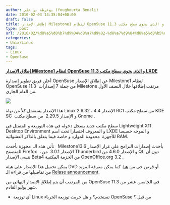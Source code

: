 ```yaml
---
author: يوغرطة بن علي (Youghourta Benali)
date: 2010-02-03 14:35:04+00:00
draft: false
title: إطلاق الإصدار Milestone1 لنظام OpenSuse 11.3 و الذي يحوي سطح مكتب LXDE
type: post
url: /2010/02/%d8%a5%d8%b7%d9%84%d8%a7%d9%82-%d8%a7%d9%84%d8%a5%d8%b5%d8%af%d8%a7%d8%b1-milestone1-%d9%84%d9%86%d8%b8%d8%a7%d9%85-opensuse-11-3-%d9%88-%d8%a7%d9%84%d8%b0%d9%8a-%d9%8a%d8%ad%d9%88%d9%8a-%d8%b3%d8%b7/
categories:
- Unix/Linux
tags:
- Linux
- OpenSuse
---
```


[**إطلاق الإصدار Milestone1 لنظام OpenSuse 11.3 و الذي يحوي سطح مكتب LXDE**](https://www.it-scoop.com/2010/02/%d8%a5%d8%b7%d9%84%d8%a7%d9%82-%d8%a7%d9%84%d8%a5%d8%b5%d8%af%d8%a7%d8%b1-milestone1-%d9%84%d9%86%d8%b8%d8%a7%d9%85-opensuse-11-3-%d9%88-%d8%a7%d9%84%d8%b0%d9%8a-%d9%8a%d8%ad%d9%88%d9%8a-%d8%b3%d8%b7/)


أعلن فريق تطوير إصدارة OpenSuse عن إطلاق الإصدار Milestone1 لنظام OpenSuse 11.3  من جملة 7 إصدارات Milestone مرتقب إطلاقها خلال النصف الأول من العام الجاري.

[![](https://www.it-scoop.com/wp-content/uploads/2010/02/OpenSuse.png)
](https://www.it-scoop.com/2010/02/%d8%a5%d8%b7%d9%84%d8%a7%d9%82-%d8%a7%d9%84%d8%a5%d8%b5%d8%af%d8%a7%d8%b1-milestone1-%d9%84%d9%86%d8%b8%d8%a7%d9%85-opensuse-11-3-%d9%88-%d8%a7%d9%84%d8%b0%d9%8a-%d9%8a%d8%ad%d9%88%d9%8a-%d8%b3%d8%b7/)

هذا الإصدار يستعمل كلاً من نواة Linux 2.6.32 ، الإصدار 4.4 RC1 من سطح مكتب KDE SC  و الإصدار 2.29.5  من سطح مكتب Gnome .

سطح مكتب جديد يسجل دخوله في هذه التوزيعة و المتمثل في Lightweight X11 Desktop Environment و المعروف اختصارا تحت اسم LXDE و الموجه خصيصا للأجهزة  محدودة الموارد و خاصة فيما يتعلق بالذاكر العشوائية RAM.

تأتي هذه الـ  مجهزة بأحدث   Milestone1بأحدث إصدارات البرامج على غرار الإصدار 3.6 للمتصفح Firefox  ، الإصدار 3.0.1  من Thunderbird و الإصدار 4.6.0 من Qt. دون أن ننسى الإصدار Beta4 من الحزمة المكتبية OpenOffice.org 3.2 .

يمكن تحميل هذا الإصدار على هيئة DVD أو قرص حي من [هنا](http://software.opensuse.org/developer/en). كما يمكن معرفة المزيد من تفاصيلها من قراءة الـ [Relase announcement](http://news.opensuse.org/2010/02/01/download-nowits-here-opensuse-11-3-milestone-1/).

من المرتقب أن يتم إطلاق الإصدار النهائي من OpenSuse 11.3 في الخامس عشر من شهر يوليو القادم.

- أي توزيعة Linux تستخدم؟ و هل جربت توزيعة الحرباء OpenSuse من قبل ؟
